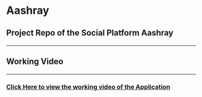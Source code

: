 # Aashray
## Project  Repo of the Social Platform Aashray<hr>
## Working Video <hr>
### [Click Here to view the working video of the Application]([https://drive.google.com/file/d/1Oo7NyPX9RJ2hr6Jv7q7l7H-7MLfzsVn9/view?usp=sharing])
